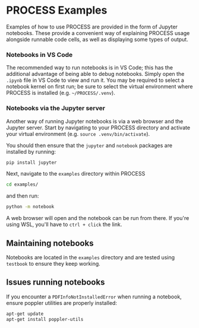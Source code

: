 # PROCESS Examples

Examples of how to use PROCESS are provided in the form of Jupyter notebooks. These provide a 
convenient way of explaining PROCESS usage alongside runnable code cells, as well as displaying 
some types of output.

### Notebooks in VS Code

The recommended way to run notebooks is in VS Code; this has the additional advantage of being able to debug notebooks. Simply open the `.ipynb` file in VS Code to view and run it. You may be required to select a notebook kernel on first run; be sure to select the virtual environment where PROCESS is installed (e.g. `~/PROCESS/.venv`).

### Notebooks via the Jupyter server

Another way of running Jupyter notebooks is via a web browser and the Jupyter server. Start by navigating to your PROCESS directory and activate your virtual environment (e.g. `source .venv/bin/activate`). 

You should then ensure that the `jupyter` and `notebook` packages are installed by running:

```bash
pip install jupyter
```

Next, navigate to the `examples` directory within PROCESS

```bash
cd examples/
```

and then run:

```bash
python -m notebook
```

A web browser will open and the notebook can be run from there. If you're using WSL, you'll have to `ctrl + click` the link.


## Maintaining notebooks

Notebooks are located in the `examples` directory and are tested using `testbook` to ensure they keep working.


## Issues running notebooks

If you encounter a `PDFInfoNotInstalledError` when running a notebook, ensure poppler utilities are properly installed:

```bash
apt-get update
apt-get install poppler-utils
```